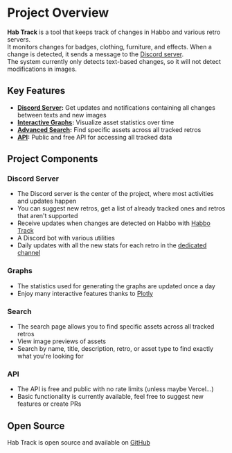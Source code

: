 # Project Overview

**Hab Track** is a tool that keeps track of changes in Habbo and various retro servers.<br>
It monitors changes for badges, clothing, furniture, and effects. When a change is detected, it sends a message to the [Discord server](https://discord.gg/7SvKF6wpss).<br>
The system currently only detects text-based changes, so it will not detect modifications in images.

## Key Features

- **[Discord Server](https://discord.gg/7SvKF6wpss):** Get updates and notifications containing all changes between texts and new images
- **[Interactive Graphs](/graphs):** Visualize asset statistics over time
- **[Advanced Search](/search):** Find specific assets across all tracked retros
- **[API](/api/docs):** Public and free API for accessing all tracked data

## Project Components

### Discord Server

- The Discord server is the center of the project, where most activities and updates happen
- You can suggest new retros, get a list of already tracked ones and retros that aren't supported
- Receive updates when changes are detected on Habbo with [Habbo Track](https://github.com/hab-track/habbo-track)
- A Discord bot with various utilities
- Daily updates with all the new stats for each retro in the [dedicated channel](https://discord.com/channels/1088116219984478228/1166103150994927746)

### Graphs

- The statistics used for generating the graphs are updated once a day
- Enjoy many interactive features thanks to [Plotly](https://plotly.com/chart-studio-help/getting-to-know-the-plotly-modebar/)

### Search

- The search page allows you to find specific assets across all tracked retros
- View image previews of assets
- Search by name, title, description, retro, or asset type to find exactly what you're looking for

### API

- The API is free and public with no rate limits (unless maybe Vercel...)
- Basic functionality is currently available, feel free to suggest new features or create PRs

## Open Source

Hab Track is open source and available on [GitHub](https://github.com/hab-track/)